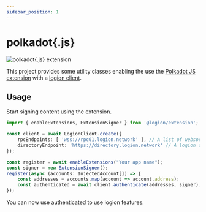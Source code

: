 ```yaml
---
sidebar_position: 1
---
```


# polkadot{.js}

![polkadot{.js} extension](/img/polkadot.png)

This project provides some utility classes enabling the use the
[Polkadot JS extension](https://github.com/polkadot-js/extension#readme)
with a [logion client](/docs/category/client).

## Usage

Start signing content using the extension.

```typescript
import { enableExtensions, ExtensionSigner } from '@logion/extension';

const client = await LogionClient.create({
    rpcEndpoints: [ 'wss://rpc01.logion.network' ], // A list of websocket endpoints
    directoryEndpoint: 'https://directory.logion.network' // A logion directory
});

const register = await enableExtensions("Your app name");
const signer = new ExtensionSigner();
register(async (accounts: InjectedAccount[]) => {
    const addresses = accounts.map(account => account.address);
    const authenticated = await client.authenticate(addresses, signer); // This will enable authentication by signing with the extension
});
```

You can now use authenticated to use logion features.

